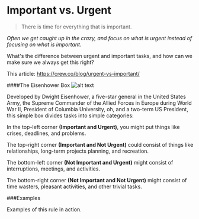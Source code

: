# Important vs. Urgent

> There is time for everything that is important.

*Often we get caught up in the crazy, and focus on what is urgent instead of focusing on what is important.*

What's the difference between urgent and important tasks, and how can we make sure we always get this right?

This article: https://crew.co/blog/urgent-vs-important/

####The Eisenhower Box
![alt text](images/Urgentimportant.jpg)

Developed by Dwight Eisenhower, a five-star general in the United States Army, the Supreme Commander of the Allied Forces in Europe during World War II, President of Columbia University, oh, and a two-term US President, this simple box divides tasks into simple categories:

In the top-left corner **(Important and Urgent)**, you might put things like crises, deadlines, and problems.

The top-right corner **(Important and Not Urgent)** could consist of things like relationships, long-term projects planning, and recreation.

The bottom-left corner **(Not Important and Urgent)** might consist of interruptions, meetings, and activities.

The bottom-right corner **(Not Important and Not Urgent)** might consist of time wasters, pleasant activities, and other trivial tasks.

###Examples

Examples of this rule in action.
